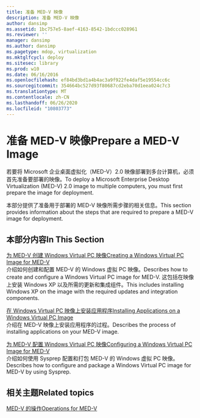```yaml
---
title: 准备 MED-V 映像
description: 准备 MED-V 映像
author: dansimp
ms.assetid: 1bc757e5-8aef-4163-8542-1bdccc028961
ms.reviewer: ''
manager: dansimp
ms.author: dansimp
ms.pagetype: mdop, virtualization
ms.mktglfcycl: deploy
ms.sitesec: library
ms.prod: w10
ms.date: 06/16/2016
ms.openlocfilehash: ef84bd3bd1a4b4ac3a9f922fe4daf5e19554cc6c
ms.sourcegitcommit: 354664bc527d93f80687cd2eba70d1eea024c7c3
ms.translationtype: MT
ms.contentlocale: zh-CN
ms.lasthandoff: 06/26/2020
ms.locfileid: "10803773"
---
```

# <span data-ttu-id="eca34-103">准备 MED-V 映像</span><span class="sxs-lookup"><span data-stu-id="eca34-103">Prepare a MED-V Image</span></span>


<span data-ttu-id="eca34-104">若要将 Microsoft 企业桌面虚拟化（MED-V）2.0 映像部署到多台计算机，必须首先准备要部署的映像。</span><span class="sxs-lookup"><span data-stu-id="eca34-104">To deploy a Microsoft Enterprise Desktop Virtualization (MED-V) 2.0 image to multiple computers, you must first prepare the image for deployment.</span></span>

<span data-ttu-id="eca34-105">本部分提供了准备用于部署的 MED-V 映像所需步骤的相关信息。</span><span class="sxs-lookup"><span data-stu-id="eca34-105">This section provides information about the steps that are required to prepare a MED-V image for deployment.</span></span>

## <span data-ttu-id="eca34-106">本部分内容</span><span class="sxs-lookup"><span data-stu-id="eca34-106">In This Section</span></span>


<a href="" id="creating-a-windows-virtual-pc-image-for-med-v"></a>[<span data-ttu-id="eca34-107">为 MED-V 创建 Windows Virtual PC 映像</span><span class="sxs-lookup"><span data-stu-id="eca34-107">Creating a Windows Virtual PC Image for MED-V</span></span>](creating-a-windows-virtual-pc-image-for-med-v.md)  
<span data-ttu-id="eca34-108">介绍如何创建和配置 MED-V 的 Windows 虚拟 PC 映像。</span><span class="sxs-lookup"><span data-stu-id="eca34-108">Describes how to create and configure a Windows Virtual PC image for MED-V.</span></span> <span data-ttu-id="eca34-109">这包括在映像上安装 Windows XP 以及所需的更新和集成组件。</span><span class="sxs-lookup"><span data-stu-id="eca34-109">This includes installing Windows XP on the image with the required updates and integration components.</span></span>

<a href="" id="installing-applications-on-a-windows-virtual-pc-image"></a>[<span data-ttu-id="eca34-110">在 Windows Virtual PC 映像上安装应用程序</span><span class="sxs-lookup"><span data-stu-id="eca34-110">Installing Applications on a Windows Virtual PC Image</span></span>](installing-applications-on-a-windows-virtual-pc-image.md)  
<span data-ttu-id="eca34-111">介绍在 MED-V 映像上安装应用程序的过程。</span><span class="sxs-lookup"><span data-stu-id="eca34-111">Describes the process of installing applications on your MED-V image.</span></span>

<a href="" id="configuring-a-windows-virtual-pc-image-for-med-v"></a>[<span data-ttu-id="eca34-112">为 MED-V 配置 Windows Virtual PC 映像</span><span class="sxs-lookup"><span data-stu-id="eca34-112">Configuring a Windows Virtual PC Image for MED-V</span></span>](configuring-a-windows-virtual-pc-image-for-med-v.md)  
<span data-ttu-id="eca34-113">介绍如何使用 Sysprep 配置和打包 MED-V 的 Windows 虚拟 PC 映像。</span><span class="sxs-lookup"><span data-stu-id="eca34-113">Describes how to configure and package a Windows Virtual PC image for MED-V by using Sysprep.</span></span>

## <span data-ttu-id="eca34-114">相关主题</span><span class="sxs-lookup"><span data-stu-id="eca34-114">Related topics</span></span>


[<span data-ttu-id="eca34-115">MED-V 的操作</span><span class="sxs-lookup"><span data-stu-id="eca34-115">Operations for MED-V</span></span>](operations-for-med-v.md)

 

 





